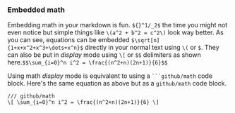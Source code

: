 ### Embedded math

Embedding math in your markdown is fun.  `${}^1/_2$` the time you might not even notice but simple things like `\(a^2 + b^2 = c^2\)` look way better. As you can see, equations can be embedded `$\sqrt[n]{1+x+x^2+x^3+\dots+x^n}$` directly in your normal text using `\(` or `$`. They can also be put in *display* mode using `\[` or `$$` delimiters as shown here.`$$\sum_{i=0}^n i^2 = \frac{(n^2+n)(2n+1)}{6}$$`

Using math *display* mode is equivalent to using a <code>\`\`\`github/math</code> code block. Here's the same equation as above but as a `github/math` code block.
```
/// github/math
\[ \sum_{i=0}^n i^2 = \frac{(n^2+n)(2n+1)}{6} \]
```
